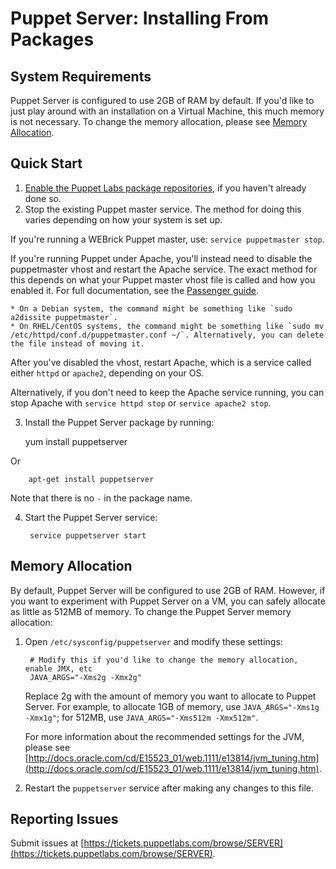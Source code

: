 
[repodocs]: https://docs.puppetlabs.com/guides/puppetlabs_package_repositories.html
[passengerguide]: https://docs.puppetlabs.com/guides/passenger.html


# Puppet Server: Installing From Packages


## System Requirements

Puppet Server is configured to use 2GB of RAM by default. If you'd like to just play around with an installation on a Virtual Machine, this much memory is not necessary. To change the memory allocation, please see [Memory Allocation](#memory-allocation).

## Quick Start

1. [Enable the Puppet Labs package repositories][repodocs], if you haven't already done so.
2. Stop the existing Puppet master service. The method for doing this varies depending on how your system is set up. 

  If you're running a WEBrick Puppet master, use: `service puppetmaster stop`.
        
  If you're running Puppet under Apache, you'll instead need to disable the puppetmaster vhost and restart the Apache service. The exact method for this depends on what your Puppet master vhost file is called and how you enabled it. For full documentation, see the [Passenger guide][passengerguide]. 
    
    * On a Debian system, the command might be something like `sudo a2dissite puppetmaster`.
    * On RHEL/CentOS systems, the command might be something like `sudo mv /etc/httpd/conf.d/puppetmaster.conf ~/`. Alternatively, you can delete the file instead of moving it.
  	
  After you've disabled the vhost, restart Apache, which is a service called either `httpd` or `apache2`, depending on your OS.
  
  Alternatively, if you don't need to keep the Apache service running, you can stop Apache with `service httpd stop` or `service apache2 stop`.
  
  3. Install the Puppet Server package by running:

        yum install puppetserver
    
   Or
   
        apt-get install puppetserver
    
   Note that there is no `-` in the package name.

4. Start the Puppet Server service:

        service puppetserver start
        
## Memory Allocation

By default, Puppet Server will be configured to use 2GB of RAM. However, if you want to experiment with Puppet Server on a VM, you can safely allocate as little as 512MB of memory. To change the Puppet Server memory allocation:

1. Open `/etc/sysconfig/puppetserver` and modify these settings:

        # Modify this if you'd like to change the memory allocation, enable JMX, etc
        JAVA_ARGS="-Xms2g -Xmx2g"

    Replace 2g with the amount of memory you want to allocate to Puppet Server. For example, to allocate 1GB of memory, use `JAVA_ARGS="-Xms1g -Xmx1g"`; for 512MB, use `JAVA_ARGS="-Xms512m -Xmx512m"`. 

     For more information about the recommended settings for the JVM, please see [http://docs.oracle.com/cd/E15523_01/web.1111/e13814/jvm_tuning.htm](http://docs.oracle.com/cd/E15523_01/web.1111/e13814/jvm_tuning.htm).

2. Restart the `puppetserver` service after making any changes to this file.
    
## Reporting Issues

Submit issues at [https://tickets.puppetlabs.com/browse/SERVER](https://tickets.puppetlabs.com/browse/SERVER).
   
